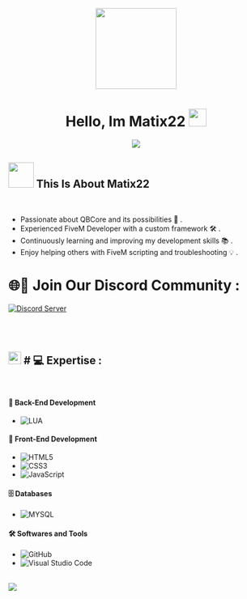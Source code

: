 <p align="center">
  <img width="160" height="160" src="https://i.postimg.cc/L8GzdT8q/mattthew-removebg.png">
</p>

<h1 align="center"><b>Hello, Im Matix22 </b><img src="https://media.giphy.com/media/xT9IgG50Fb7Mi0prBC/giphy.gif" width="35"></h1>

<p align="center">
  <a href="https://github.com/DenverCoder1/readme-typing-svg"><img src="https://readme-typing-svg.herokuapp.com?font=Time+New+Roman&color=FFFF00&size=25&center=true&vCenter=true&width=600&height=100&lines=Welcome+To+My+Github;++;Developer+FiveM"></a>
</p>

## <picture><img src = "https://media.giphy.com/media/26AHONQ79FdWZhAI0/giphy.gif" width = 50px></picture> **This Is About Matix22**


<br>

- Passionate about QBCore and its possibilities 🚀  .
- Experienced FiveM Developer with a custom framework 🛠️  .
- Continuously learning and improving my development skills 📚  .
- Enjoy helping others with FiveM scripting and troubleshooting 💡  .

# 🌐💬 Join Our Discord Community :
[![Discord Server](https://img.shields.io/badge/discord-%235662F6.svg?style=for-the-badge&logo=discord&logoColor=white)](https://discord.gg/DXZkpdPNRK)

<br><br>

## <img src="https://media2.giphy.com/media/QssGEmpkyEOhBCb7e1/giphy.gif?cid=ecf05e47a0n3gi1bfqntqmob8g9aid1oyj2wr3ds3mg700bl&rid=giphy.gif" width ="25"><b> # 💻 Expertise :</b>
<br>
<p align="center">
  
#### 🔧 **Back-End Development**
- ![LUA](https://img.shields.io/badge/LUA%20-%23000079.svg?style=flat-square&logo=lua&logoColor=white)

#### 🎨 **Front-End Development**
- ![HTML5](https://img.shields.io/badge/HTML5%20-%23E34F26.svg?style=flat-square&logo=html5&logoColor=white)
- ![CSS3](https://img.shields.io/badge/CSS%20-%231572B6.svg?style=flat-square&logo=css3&logoColor=white)
- ![JavaScript](https://img.shields.io/badge/JavaScript%20-%23F7DF1E.svg?style=flat-square&logo=javascript&logoColor=black)

#### 🗄️ **Databases**
- ![MYSQL](https://img.shields.io/badge/MYSQL%20-%234f7b99.svg?style=flat-square&logo=mysql&logoColor=white)

#### 🛠️ **Softwares and Tools**
- ![GitHub](https://img.shields.io/badge/github-%23121011.svg?style=flat-square&logo=github&logoColor=white)
- ![Visual Studio Code](https://img.shields.io/badge/Visual%20Studio%20Code-0078d7.svg?style=flat-square&logo=visual-studio-code&logoColor=white)


</p>

<br>
<img src="https://user-images.githubusercontent.com/73097560/115834477-dbab4500-a447-11eb-908a-139a6edaec5c.gif">
<br>
